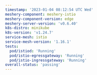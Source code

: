 ```yaml
---
timestamp: '2023-01-04 08:12:54 UTC Wed'
meshery-component: meshery-istio
meshery-component-version: edge
meshery-server-version: 'v0.6.40'
k8s-distro: minikube
k8s-version: 'v1.24.7'
service-mesh: istio
service-mesh-version: '1.16.1'
tests:
  pod/istiod: 'Running'
  pod/istio-egressgateway: 'Running'
  pod/istio-ingressgateway: 'Running'
overall-status: 'passing'
---
```

